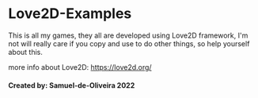 # Love2D-Examples
This is all my games, they all are developed using Love2D framework, I'm not will really care if you copy and use to do other things, so help yourself about this.

more info about Love2D: https://love2d.org/

#### Created by: Samuel-de-Oliveira 2022
